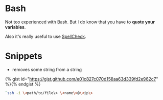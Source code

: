 # Bash

Not too experienced with Bash. But I do know that you have to __quote your variables__. 

Also it's really useful to use [SpellCheck](https://www.shellcheck.net).


# Snippets

- removes some string from a string

{% gist id="https://gist.github.com/e01c827c070d158aa63d339fd2e962c7" %}{% endgist %}


```Bash
`ssh -i \<path/to/file\> \<name\>@\<ip\>
````